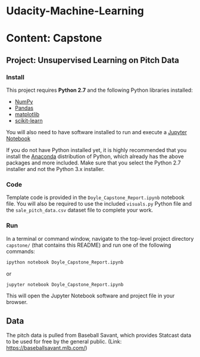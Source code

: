 # Udacity-Machine-Learning
# Content: Capstone
## Project: Unsupervised Learning on Pitch Data

### Install

This project requires **Python 2.7** and the following Python libraries installed:

- [NumPy](http://www.numpy.org/)
- [Pandas](http://pandas.pydata.org)
- [matplotlib](http://matplotlib.org/)
- [scikit-learn](http://scikit-learn.org/stable/)

You will also need to have software installed to run and execute a [Jupyter Notebook](http://ipython.org/notebook.html)

If you do not have Python installed yet, it is highly recommended that you install the [Anaconda](http://continuum.io/downloads) distribution of Python, which already has the above packages and more included. Make sure that you select the Python 2.7 installer and not the Python 3.x installer. 

### Code

Template code is provided in the `Doyle_Capstone_Report.ipynb` notebook file. You will also be required to use the included `visuals.py` Python file and the `sale_pitch_data.csv` dataset file to complete your work.

### Run

In a terminal or command window, navigate to the top-level project directory `capstone/` (that contains this README) and run one of the following commands:

```bash
ipython notebook Doyle_Capstone_Report.ipynb
```  
or
```bash
jupyter notebook Doyle_Capstone_Report.ipynb
```

This will open the Jupyter Notebook software and project file in your browser.

## Data

The pitch data is pulled from Baseball Savant, which provides Statcast data to be used for free by the general public.
(Link: https://baseballsavant.mlb.com/)
